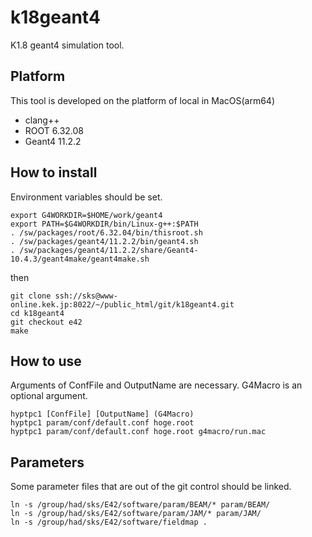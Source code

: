 k18geant4
=========

K1.8 geant4 simulation tool.



## Platform

This tool is developed on the platform of local in MacOS(arm64)
- clang++
- ROOT 6.32.08
- Geant4 11.2.2



## How to install

Environment variables should be set.

```shell
export G4WORKDIR=$HOME/work/geant4
export PATH=$G4WORKDIR/bin/Linux-g++:$PATH
. /sw/packages/root/6.32.04/bin/thisroot.sh
. /sw/packages/geant4/11.2.2/bin/geant4.sh
. /sw/packages/geant4/11.2.2/share/Geant4-10.4.3/geant4make/geant4make.sh
```

then

```shell
git clone ssh://sks@www-online.kek.jp:8022/~/public_html/git/k18geant4.git
cd k18geant4
git checkout e42
make
```



## How to use

Arguments of ConfFile and OutputName are necessary.
G4Macro is an optional argument.

```shell
hyptpc1 [ConfFile] [OutputName] (G4Macro)
hyptpc1 param/conf/default.conf hoge.root
hyptpc1 param/conf/default.conf hoge.root g4macro/run.mac
```



## Parameters

Some parameter files that are out of the git control should be linked.

```shell
ln -s /group/had/sks/E42/software/param/BEAM/* param/BEAM/
ln -s /group/had/sks/E42/software/param/JAM/* param/JAM/
ln -s /group/had/sks/E42/software/fieldmap .
```

